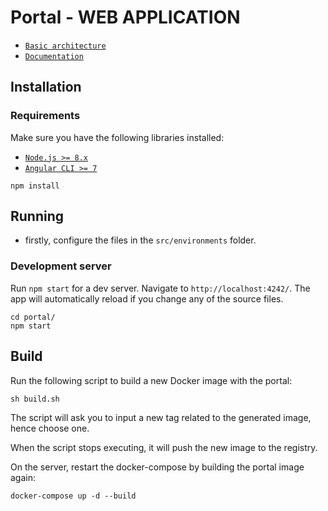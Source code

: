 # Portal - WEB APPLICATION

- [`Basic architecture`](./../docs/BDC%20Arquitecture%20-%20Master_Details.jpg)
- [`Documentation`](./../docs)


## Installation
### Requirements

Make sure you have the following libraries installed:

- [`Node.js >= 8.x`](https://nodejs.org/en/)
- [`Angular CLI >= 7`](https://angular.io/)

```
npm install
```


## Running

* firstly, configure the files in the `src/environments` folder.


### Development server

Run `npm start` for a dev server. Navigate to `http://localhost:4242/`. The app will automatically reload if you change any of the source files.

```
cd portal/
npm start
```


## Build

Run the following script to build a new Docker image with the portal:

```
sh build.sh
```

The script will ask you to input a new tag related to the generated image, hence choose one.

When the script stops executing, it will push the new image to the registry.

On the server, restart the docker-compose by building the portal image again:

```
docker-compose up -d --build
```
